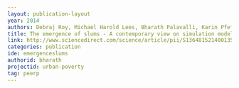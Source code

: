 ```yaml
---
layout: publication-layout
year: 2014
authors: Debraj Roy, Michael Harold Lees, Bharath Palavalli, Karin Pfeffer, M.A.Peter Sloot.
title: The emergence of slums - A contemporary view on simulation models . Environmental Modelling and Software. (2014<span style="margin-left:0.5px;">)</span>
link: http://www.sciencedirect.com/science/article/pii/S1364815214001352
categories: publication
ide: emergenceslums
authorid: bharath
projectid: urban-poverty
tag: peerp
---
```

